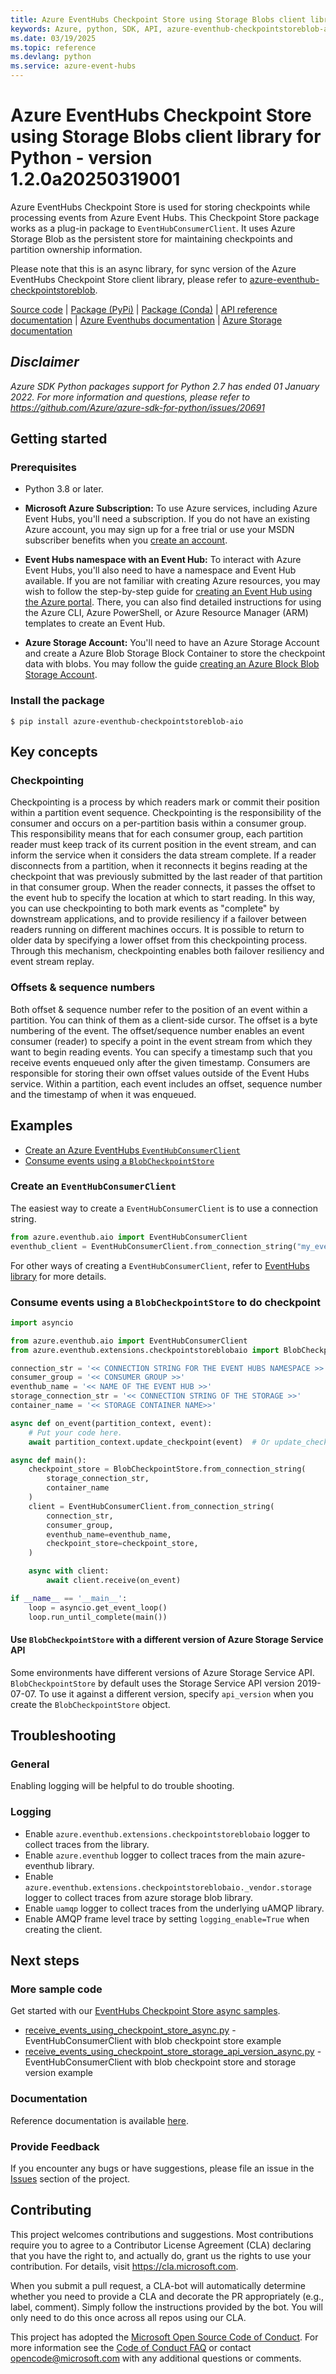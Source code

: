 ```yaml
---
title: Azure EventHubs Checkpoint Store using Storage Blobs client library for Python
keywords: Azure, python, SDK, API, azure-eventhub-checkpointstoreblob-aio, azure-event-hubs
ms.date: 03/19/2025
ms.topic: reference
ms.devlang: python
ms.service: azure-event-hubs
---
```

# Azure EventHubs Checkpoint Store using Storage Blobs client library for Python - version 1.2.0a20250319001 


Azure EventHubs Checkpoint Store is used for storing checkpoints while processing events from Azure Event Hubs.
This Checkpoint Store package works as a plug-in package to `EventHubConsumerClient`. It uses Azure Storage Blob as the persistent store for maintaining checkpoints and partition ownership information.

Please note that this is an async library, for sync version of the Azure EventHubs Checkpoint Store client library, please refer to [azure-eventhub-checkpointstoreblob](https://github.com/Azure/azure-sdk-for-python/blob/main/sdk/eventhub/azure-eventhub-checkpointstoreblob).

[Source code](https://github.com/Azure/azure-sdk-for-python/blob/main/sdk/eventhub/azure-eventhub-checkpointstoreblob-aio/)
| [Package (PyPi)](https://pypi.org/project/azure-eventhub-checkpointstoreblob-aio/)
| [Package (Conda)](https://anaconda.org/microsoft/azure-eventhub/)
| [API reference documentation](https://azuresdkdocs.z19.web.core.windows.net/python/azure-eventhub/latest/azure.eventhub.aio.html#azure.eventhub.aio.CheckpointStore)
| [Azure Eventhubs documentation](https://learn.microsoft.com/azure/event-hubs/)
| [Azure Storage documentation](https://learn.microsoft.com/azure/storage/)

## _Disclaimer_

_Azure SDK Python packages support for Python 2.7 has ended 01 January 2022. For more information and questions, please refer to https://github.com/Azure/azure-sdk-for-python/issues/20691_

## Getting started

### Prerequisites

- Python 3.8 or later.
- **Microsoft Azure Subscription:**  To use Azure services, including Azure Event Hubs, you'll need a subscription.  If you do not have an existing Azure account, you may sign up for a free trial or use your MSDN subscriber benefits when you [create an account](https://azure.microsoft.com/).

- **Event Hubs namespace with an Event Hub:** To interact with Azure Event Hubs, you'll also need to have a namespace and Event Hub  available.  If you are not familiar with creating Azure resources, you may wish to follow the step-by-step guide for [creating an Event Hub using the Azure portal](https://learn.microsoft.com/azure/event-hubs/event-hubs-create).  There, you can also find detailed instructions for using the Azure CLI, Azure PowerShell, or Azure Resource Manager (ARM) templates to create an Event Hub.

- **Azure Storage Account:** You'll need to have an Azure Storage Account and create a Azure Blob Storage Block Container to store the checkpoint data with blobs. You may follow the guide [creating an Azure Block Blob Storage Account](https://learn.microsoft.com/azure/storage/blobs/storage-blob-create-account-block-blob).

### Install the package

```
$ pip install azure-eventhub-checkpointstoreblob-aio
```

## Key concepts

### Checkpointing

Checkpointing is a process by which readers mark or commit their position within a partition event sequence.
Checkpointing is the responsibility of the consumer and occurs on a per-partition basis within a consumer group.
This responsibility means that for each consumer group, each partition reader must keep track of its current position
in the event stream, and can inform the service when it considers the data stream complete. If a reader disconnects from
a partition, when it reconnects it begins reading at the checkpoint that was previously submitted by the last reader of
that partition in that consumer group. When the reader connects, it passes the offset to the event hub to specify the
location at which to start reading. In this way, you can use checkpointing to both mark events as "complete" by
downstream applications, and to provide resiliency if a failover between readers running on different machines occurs.
It is possible to return to older data by specifying a lower offset from this checkpointing process. Through this
mechanism, checkpointing enables both failover resiliency and event stream replay.

### Offsets & sequence numbers
Both offset & sequence number refer to the position of an event within a partition. You can think of them as a
client-side cursor. The offset is a byte numbering of the event. The offset/sequence number enables an event consumer
(reader) to specify a point in the event stream from which they want to begin reading events. You can specify a
timestamp such that you receive events enqueued only after the given timestamp. Consumers are responsible for
storing their own offset values outside of the Event Hubs service. Within a partition, each event includes an offset,
sequence number and the timestamp of when it was enqueued.

## Examples
- [Create an Azure EventHubs `EventHubConsumerClient`](#create-an-eventhubconsumerclient)
- [Consume events using a `BlobCheckpointStore`](#consume-events-using-a-blobcheckpointstore-to-do-checkpoint)

### Create an `EventHubConsumerClient`
The easiest way to create a `EventHubConsumerClient` is to use a connection string.
```python
from azure.eventhub.aio import EventHubConsumerClient
eventhub_client = EventHubConsumerClient.from_connection_string("my_eventhub_namespace_connection_string", "my_consumer_group", eventhub_name="my_eventhub")
```
For other ways of creating a `EventHubConsumerClient`, refer to [EventHubs library](https://github.com/Azure/azure-sdk-for-python/blob/main/sdk/eventhub/azure-eventhub) for more details.

### Consume events using a `BlobCheckpointStore` to do checkpoint
```python
import asyncio

from azure.eventhub.aio import EventHubConsumerClient
from azure.eventhub.extensions.checkpointstoreblobaio import BlobCheckpointStore

connection_str = '<< CONNECTION STRING FOR THE EVENT HUBS NAMESPACE >>'
consumer_group = '<< CONSUMER GROUP >>'
eventhub_name = '<< NAME OF THE EVENT HUB >>'
storage_connection_str = '<< CONNECTION STRING OF THE STORAGE >>'
container_name = '<< STORAGE CONTAINER NAME>>'

async def on_event(partition_context, event):
    # Put your code here.
    await partition_context.update_checkpoint(event)  # Or update_checkpoint every N events for better performance.

async def main():
    checkpoint_store = BlobCheckpointStore.from_connection_string(
        storage_connection_str,
        container_name
    )
    client = EventHubConsumerClient.from_connection_string(
        connection_str,
        consumer_group,
        eventhub_name=eventhub_name,
        checkpoint_store=checkpoint_store,
    )

    async with client:
        await client.receive(on_event)

if __name__ == '__main__':
    loop = asyncio.get_event_loop()
    loop.run_until_complete(main())
```

#### Use `BlobCheckpointStore` with a different version of Azure Storage Service API
Some environments have different versions of Azure Storage Service API.
`BlobCheckpointStore` by default uses the Storage Service API version 2019-07-07. To use it against a different
version, specify `api_version` when you create the `BlobCheckpointStore` object.


## Troubleshooting

### General
Enabling logging will be helpful to do trouble shooting.

### Logging

- Enable `azure.eventhub.extensions.checkpointstoreblobaio` logger to collect traces from the library.
- Enable `azure.eventhub` logger to collect traces from the main azure-eventhub library.
- Enable `azure.eventhub.extensions.checkpointstoreblobaio._vendor.storage` logger to collect traces from azure storage blob library.
- Enable `uamqp` logger to collect traces from the underlying uAMQP library.
- Enable AMQP frame level trace by setting `logging_enable=True` when creating the client.

## Next steps

### More sample code

Get started with our [EventHubs Checkpoint Store async samples](https://github.com/Azure/azure-sdk-for-python/blob/main/sdk/eventhub/azure-eventhub-checkpointstoreblob-aio/samples).

- [receive_events_using_checkpoint_store_async.py](https://github.com/Azure/azure-sdk-for-python/blob/main/sdk/eventhub/azure-eventhub-checkpointstoreblob-aio/samples/receive_events_using_checkpoint_store_async.py) - EventHubConsumerClient with blob checkpoint store example
- [receive_events_using_checkpoint_store_storage_api_version_async.py](https://github.com/Azure/azure-sdk-for-python/blob/main/sdk/eventhub/azure-eventhub-checkpointstoreblob-aio/samples/receive_events_using_checkpoint_store_storage_api_version_async.py) - EventHubConsumerClient with blob checkpoint store and storage version example

### Documentation

Reference documentation is available [here](https://azuresdkdocs.z19.web.core.windows.net/python/azure-eventhub/latest/azure.eventhub.aio.html#azure.eventhub.aio.CheckpointStore).

### Provide Feedback

If you encounter any bugs or have suggestions, please file an issue in the [Issues](https://github.com/Azure/azure-sdk-for-python/issues) section of the project.

## Contributing

This project welcomes contributions and suggestions.  Most contributions require you to agree to a Contributor License Agreement (CLA) declaring that you have the right to, and actually do, grant us the rights to use your contribution. For details, visit https://cla.microsoft.com.

When you submit a pull request, a CLA-bot will automatically determine whether you need to provide a CLA and decorate the PR appropriately (e.g., label, comment). Simply follow the instructions provided by the bot. You will only need to do this once across all repos using our CLA.

This project has adopted the [Microsoft Open Source Code of Conduct](https://opensource.microsoft.com/codeofconduct/).
For more information see the [Code of Conduct FAQ](https://opensource.microsoft.com/codeofconduct/faq/) or contact [opencode@microsoft.com](mailto:opencode@microsoft.com) with any additional questions or comments.



